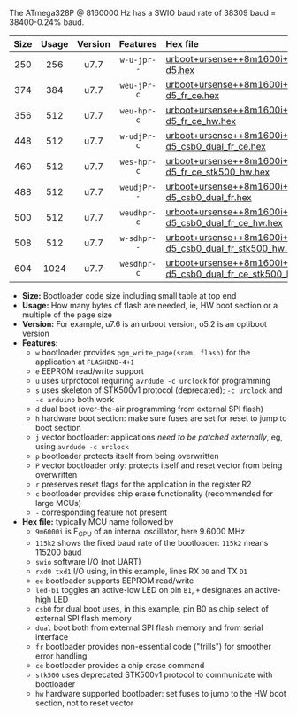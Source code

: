 The ATmega328P @ 8160000 Hz has a SWIO baud rate of 38309 baud = 38400-0.24% baud.

|Size|Usage|Version|Features|Hex file|
|:-:|:-:|:-:|:-:|:--|
|250|256|u7.7|`w-u-jpr--`|[urboot+ursense++8m1600i+++38k4_swio_rxd0_txd1_led-d5.hex](https://raw.githubusercontent.com/stefanrueger/urboot.hex/main/boards/ursense/internal_oscillator/fint++8m1600_Hz/br+++38k4_bps/urboot+ursense++8m1600i+++38k4_swio_rxd0_txd1_led-d5.hex)|
|374|384|u7.7|`weu-jPr-c`|[urboot+ursense++8m1600i+++38k4_swio_rxd0_txd1_ee_led-d5_fr_ce.hex](https://raw.githubusercontent.com/stefanrueger/urboot.hex/main/boards/ursense/internal_oscillator/fint++8m1600_Hz/br+++38k4_bps/urboot+ursense++8m1600i+++38k4_swio_rxd0_txd1_ee_led-d5_fr_ce.hex)|
|356|512|u7.7|`weu-hpr-c`|[urboot+ursense++8m1600i+++38k4_swio_rxd0_txd1_ee_led-d5_fr_ce_hw.hex](https://raw.githubusercontent.com/stefanrueger/urboot.hex/main/boards/ursense/internal_oscillator/fint++8m1600_Hz/br+++38k4_bps/urboot+ursense++8m1600i+++38k4_swio_rxd0_txd1_ee_led-d5_fr_ce_hw.hex)|
|448|512|u7.7|`w-udjPr-c`|[urboot+ursense++8m1600i+++38k4_swio_rxd0_txd1_led-d5_csb0_dual_fr_ce.hex](https://raw.githubusercontent.com/stefanrueger/urboot.hex/main/boards/ursense/internal_oscillator/fint++8m1600_Hz/br+++38k4_bps/urboot+ursense++8m1600i+++38k4_swio_rxd0_txd1_led-d5_csb0_dual_fr_ce.hex)|
|460|512|u7.7|`wes-hpr-c`|[urboot+ursense++8m1600i+++38k4_swio_rxd0_txd1_ee_led-d5_fr_ce_stk500_hw.hex](https://raw.githubusercontent.com/stefanrueger/urboot.hex/main/boards/ursense/internal_oscillator/fint++8m1600_Hz/br+++38k4_bps/urboot+ursense++8m1600i+++38k4_swio_rxd0_txd1_ee_led-d5_fr_ce_stk500_hw.hex)|
|488|512|u7.7|`weudjPr--`|[urboot+ursense++8m1600i+++38k4_swio_rxd0_txd1_ee_led-d5_csb0_dual_fr.hex](https://raw.githubusercontent.com/stefanrueger/urboot.hex/main/boards/ursense/internal_oscillator/fint++8m1600_Hz/br+++38k4_bps/urboot+ursense++8m1600i+++38k4_swio_rxd0_txd1_ee_led-d5_csb0_dual_fr.hex)|
|500|512|u7.7|`weudhpr-c`|[urboot+ursense++8m1600i+++38k4_swio_rxd0_txd1_ee_led-d5_csb0_dual_fr_ce_hw.hex](https://raw.githubusercontent.com/stefanrueger/urboot.hex/main/boards/ursense/internal_oscillator/fint++8m1600_Hz/br+++38k4_bps/urboot+ursense++8m1600i+++38k4_swio_rxd0_txd1_ee_led-d5_csb0_dual_fr_ce_hw.hex)|
|508|512|u7.7|`w-sdhpr--`|[urboot+ursense++8m1600i+++38k4_swio_rxd0_txd1_led-d5_csb0_dual_fr_stk500_hw.hex](https://raw.githubusercontent.com/stefanrueger/urboot.hex/main/boards/ursense/internal_oscillator/fint++8m1600_Hz/br+++38k4_bps/urboot+ursense++8m1600i+++38k4_swio_rxd0_txd1_led-d5_csb0_dual_fr_stk500_hw.hex)|
|604|1024|u7.7|`wesdhpr-c`|[urboot+ursense++8m1600i+++38k4_swio_rxd0_txd1_ee_led-d5_csb0_dual_fr_ce_stk500_hw.hex](https://raw.githubusercontent.com/stefanrueger/urboot.hex/main/boards/ursense/internal_oscillator/fint++8m1600_Hz/br+++38k4_bps/urboot+ursense++8m1600i+++38k4_swio_rxd0_txd1_ee_led-d5_csb0_dual_fr_ce_stk500_hw.hex)|

- **Size:** Bootloader code size including small table at top end
- **Usage:** How many bytes of flash are needed, ie, HW boot section or a multiple of the page size
- **Version:** For example, u7.6 is an urboot version, o5.2 is an optiboot version
- **Features:**
  + `w` bootloader provides `pgm_write_page(sram, flash)` for the application at `FLASHEND-4+1`
  + `e` EEPROM read/write support
  + `u` uses urprotocol requiring `avrdude -c urclock` for programming
  + `s` uses skeleton of STK500v1 protocol (deprecated); `-c urclock` and `-c arduino` both work
  + `d` dual boot (over-the-air programming from external SPI flash)
  + `h` hardware boot section: make sure fuses are set for reset to jump to boot section
  + `j` vector bootloader: applications *need to be patched externally*, eg, using `avrdude -c urclock`
  + `p` bootloader protects itself from being overwritten
  + `P` vector bootloader only: protects itself and reset vector from being overwritten
  + `r` preserves reset flags for the application in the register R2
  + `c` bootloader provides chip erase functionality (recommended for large MCUs)
  + `-` corresponding feature not present
- **Hex file:** typically MCU name followed by
  + `9m6000i` is F<sub>CPU</sub> of an internal oscillator, here 9.6000 MHz
  + `115k2` shows the fixed baud rate of the bootloader: `115k2` means 115200 baud
  + `swio` software I/O (not UART)
  + `rxd0 txd1` I/O using, in this example, lines RX `D0` and TX `D1`
  + `ee` bootloader supports EEPROM read/write
  + `led-b1` toggles an active-low LED on pin `B1`, `+` designates an active-high LED
  + `csb0` for dual boot uses, in this example, pin B0 as chip select of external SPI flash memory
  + `dual` boot both from external SPI flash memory and from serial interface
  + `fr` bootloader provides non-essential code ("frills") for smoother error handling
  + `ce` bootloader provides a chip erase command
  + `stk500` uses deprecated STK500v1 protocol to communicate with bootloader
  + `hw` hardware supported bootloader: set fuses to jump to the HW boot section, not to reset vector
